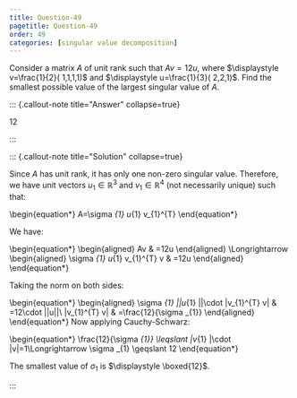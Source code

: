 ```yaml
---
title: Question-49
pagetitle: Question-49
order: 49
categories: [singular value decomposition]
---
```


Consider a matrix $\displaystyle A$ of unit rank such that $\displaystyle Av=12u$, where $\displaystyle v=\frac{1}{2}( 1,1,1,1)$ and $\displaystyle u=\frac{1}{3}( 2,2,1)$. Find the smallest possible value of the largest singular value of $\displaystyle A$.

::: {.callout-note title="Answer" collapse=true}

$12$

:::

::: {.callout-note title="Solution" collapse=true}

Since $\displaystyle A$ has unit rank, it has only one non-zero singular value. Therefore, we have unit vectors $\displaystyle u_{1} \in \mathbb{R}^{3}$ and $\displaystyle v_{1} \in \mathbb{R}^{4}$ (not necessarily unique) such that:

\begin{equation*}
A=\sigma _{1} u_{1} v_{1}^{T}
\end{equation*}

We have:

\begin{equation*}
\begin{aligned}
Av & =12u
\end{aligned} \Longrightarrow \begin{aligned}
\sigma _{1} u_{1} v_{1}^{T} v & =12u
\end{aligned}
\end{equation*}

Taking the norm on both sides:

\begin{equation*}
\begin{aligned}
\sigma _{1} ||u_{1} ||\cdot |v_{1}^{T} v| & =12\cdot ||u||\\
|v_{1}^{T} v| & =\frac{12}{\sigma _{1}}
\end{aligned}
\end{equation*}
Now applying Cauchy-Schwarz:

\begin{equation*}
\frac{12}{\sigma _{1}} \leqslant |v_{1} |\cdot |v|=1\Longrightarrow \sigma _{1} \geqslant 12
\end{equation*}

The smallest value of $\displaystyle \sigma _{1}$ is $\displaystyle \boxed{12}$.

:::
